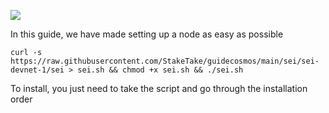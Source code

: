 ![](https://i.yapx.ru/RTuEU.jpg)


In this guide, we have made setting up a node as easy as possible

    curl -s https://raw.githubusercontent.com/StakeTake/guidecosmos/main/sei/sei-devnet-1/sei > sei.sh && chmod +x sei.sh && ./sei.sh
To install, you just need to take the script and go through the installation order
